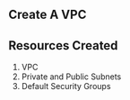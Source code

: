 ## Create A VPC

## Resources Created
1. VPC
1. Private and Public Subnets
1. Default Security Groups

